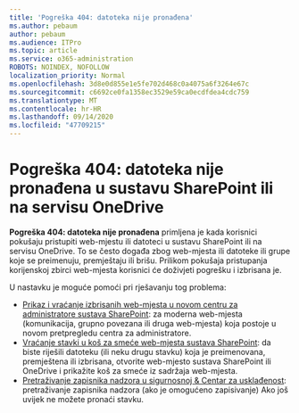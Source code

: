```yaml
---
title: 'Pogreška 404: datoteka nije pronađena'
ms.author: pebaum
author: pebaum
ms.audience: ITPro
ms.topic: article
ms.service: o365-administration
ROBOTS: NOINDEX, NOFOLLOW
localization_priority: Normal
ms.openlocfilehash: 3d8e0d855e1e5fe702d468c0a4075a6f3264e67c
ms.sourcegitcommit: c6692ce0fa1358ec3529e59ca0ecdfdea4cdc759
ms.translationtype: MT
ms.contentlocale: hr-HR
ms.lasthandoff: 09/14/2020
ms.locfileid: "47709215"
---
```

# <a name="error-404-file-not-found-in-sharepoint-or-onedrive"></a>Pogreška 404: datoteka nije pronađena u sustavu SharePoint ili na servisu OneDrive

**Pogreška 404: datoteka nije pronađena** primljena je kada korisnici pokušaju pristupiti web-mjestu ili datoteci u sustavu SharePoint ili na servisu OneDrive. To se često događa zbog web-mjesta ili datoteke ili grupe koje se preimenuju, premještaju ili brišu.
Prilikom pokušaja pristupanja korijenskoj zbirci web-mjesta korisnici će doživjeti pogrešku i izbrisana je.

U nastavku je moguće pomoći pri rješavanju tog problema:
- [Prikaz i vraćanje izbrisanih web-mjesta u novom centru za administratore sustava SharePoint](https://docs.microsoft.com/sharepoint/view-and-restore-deleted-sites-in-new-admin-center): za moderna web-mjesta (komunikacija, grupno povezana ili druga web-mjesta) koja postoje u novom pretpregledu centra za administratore.
- [Vraćanje stavki u koš za smeće web-mjesta sustava SharePoint](https://support.office.com/article/Restore-items-in-the-Recycle-Bin-of-a-SharePoint-site-6df466b6-55f2-4898-8d6e-c0dff851a0be): da biste riješili datoteku (ili neku drugu stavku) koja je preimenovana, premještena ili izbrisana, otvorite web-mjesto sustava SharePoint ili OneDrive i prikažite koš za smeće iz sadržaja web-mjesta.
- [Pretraživanje zapisnika nadzora u sigurnosnoj &amp; Centar za usklađenost](https://docs.microsoft.com/microsoft-365/compliance/search-the-audit-log-in-security-and-compliance): pretraživanje zapisnika nadzora (ako je omogućeno zapisivanje) Ako još uvijek ne možete pronaći stavku.